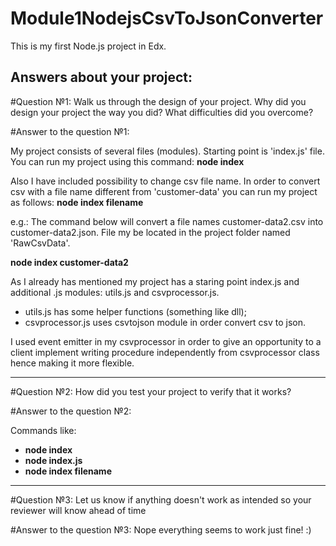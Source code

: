 # Module1NodejsCsvToJsonConverter
This is my first Node.js project in Edx.

Answers about your project:
------------------------------------------------------------------------------
#Question №1:
Walk us through the design of your project. Why did you design your project the way you did? What difficulties did you overcome?

#Answer to the question №1:

My project consists of several files (modules).
Starting point is 'index.js' file.
You can run my project using this command:
**node index**

Also I have included possibility to change csv file name.
In order to convert csv with a file name different from 'customer-data' you can run my project as follows:
**node index filename**

e.g.: 
The command below will convert a file names customer-data2.csv into customer-data2.json.
File my be located in the project folder named 'RawCsvData'.

**node index customer-data2**

As I already has mentioned my project has a staring point index.js and
additional .js modules: utils.js and csvprocessor.js.

- utils.js has some helper functions (something like dll);
- csvprocessor.js uses csvtojson module in order convert csv to json.

I used event emitter in my csvprocessor in order to give an opportunity to a client implement
writing procedure independently from csvprocessor class hence making it more flexible.

------------------------------------------------------------------------------
#Question №2:
How did you test your project to verify that it works? 

#Answer to the question №2:

Commands like: 
- **node index**
- **node index.js**
- **node index filename**
------------------------------------------------------------------------------
#Question №3:
Let us know if anything doesn't work as intended so your reviewer will know ahead of time

#Answer to the question №3:
Nope everything seems to work just fine! :)